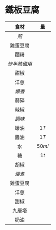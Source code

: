 
<style>
article.markdown-section table {
    width: 100%;
}

article.markdown-section table hr {
    margin: revert;
    border: 1px dashed #ccc;
}
</style>

# 鐵板豆腐

|     食材     |   量   |
| :----------: | :----: |
|     *煎*     |        |
|   雞蛋豆腐   |        |
|     麵粉     |        |
| *炒半熟備用* |        |
|     甜椒     |        |
|     洋蔥     |        |
|    *爆香*    |        |
|     蒜碎     |        |
|     辣椒     |        |
|    *調味*    |        |
|     蠔油     |  $1T$  |
|     醬油     |  $1T$  |
|      水      | $50ml$ |
|      糖      |  $1t$  |
|     胡椒     |        |
|    *煨煮*    |        |
|   雞蛋豆腐   |        |
|     洋蔥     |        |
|     甜椒     |        |
|    九層塔    |        |
|     奶油     |        |
